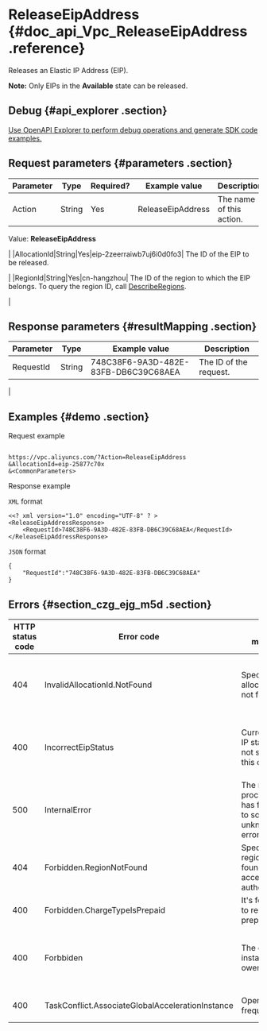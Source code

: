 # ReleaseEipAddress {#doc_api_Vpc_ReleaseEipAddress .reference}

Releases an Elastic IP Address \(EIP\).

**Note:** Only EIPs in the **Available** state can be released.

## Debug {#api_explorer .section}

[Use OpenAPI Explorer to perform debug operations and generate SDK code examples.](https://api.aliyun.com/#product=Vpc&api=ReleaseEipAddress&type=RPC&version=2016-04-28)

## Request parameters {#parameters .section}

|Parameter|Type|Required?|Example value|Description|
|---------|----|---------|-------------|-----------|
|Action|String|Yes|ReleaseEipAddress| The name of this action.

 Value: **ReleaseEipAddress**

 |
|AllocationId|String|Yes|eip-2zeerraiwb7uj6i0d0fo3| The ID of the EIP to be released.

 |
|RegionId|String|Yes|cn-hangzhou| The ID of the region to which the EIP belongs. To query the region ID, call [DescribeRegions](~~36063~~).

 |

## Response parameters {#resultMapping .section}

|Parameter|Type|Example value|Description|
|---------|----|-------------|-----------|
|RequestId|String|748C38F6-9A3D-482E-83FB-DB6C39C68AEA| The ID of the request.

 |

## Examples {#demo .section}

Request example

``` {#request_demo}

https://vpc.aliyuncs.com/?Action=ReleaseEipAddress
&AllocationId=eip-25877c70x
&<CommonParameters>

```

Response example

`XML` format

``` {#xml_return_success_demo}
<<? xml version="1.0" encoding="UTF-8" ? >
<ReleaseEipAddressResponse>
    <RequestId>748C38F6-9A3D-482E-83FB-DB6C39C68AEA</RequestId>
</ReleaseEipAddressResponse>
```

`JSON` format

``` {#json_return_success_demo}
{
	"RequestId":"748C38F6-9A3D-482E-83FB-DB6C39C68AEA"
}
```

## Errors {#section_czg_ejg_m5d .section}

|HTTP status code|Error code|Error message|Description|
|----------------|----------|-------------|-----------|
|404|InvalidAllocationId.NotFound|Specified allocation ID is not found|The specified public IP address does not exist.|
|400|IncorrectEipStatus|Current elastic IP status does not support this operation.|The status of the specified EIP does not permit this operation.|
|500|InternalError|The request processing has failed due to some unknown error.|The request failed to be processed due to unknown errors.|
|404|Forbidden.RegionNotFound|Specified region is not found during access authentication.|The specified region does not exist.|
|400|Forbidden.ChargeTypeIsPrepaid|It's forbidden to release a prepaid EIP|Subscription EIPs cannot be released.|
|400|Forbbiden|The eip instance owener error|You are not authorized to release the specified EIP.|
|400|TaskConflict.AssociateGlobalAccelerationInstance|Operate too frequent.|Too many requests were sent.|

